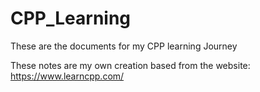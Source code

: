 # CPP_Learning
These are the documents for my CPP learning Journey

These notes are my own creation based from the website: https://www.learncpp.com/

